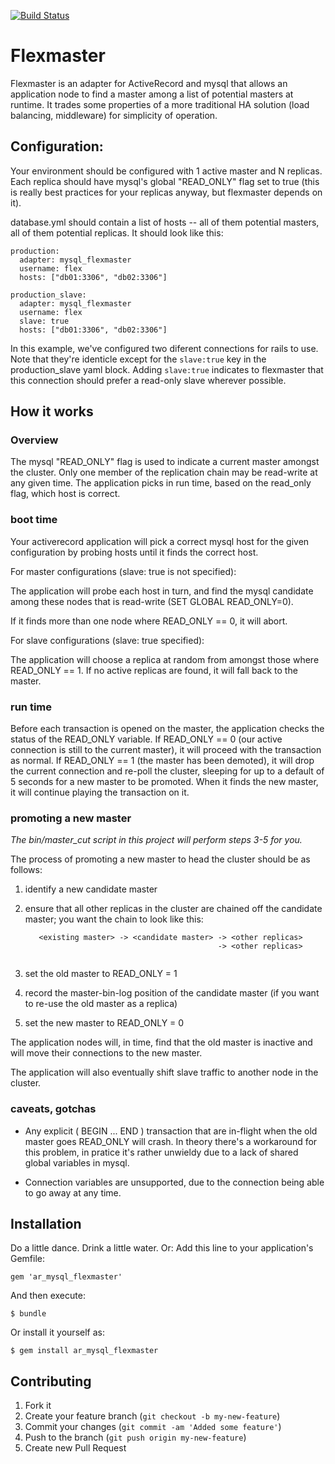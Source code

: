 [![Build Status](https://travis-ci.org/osheroff/ar_mysql_flexmaster.svg?branch=master)](https://travis-ci.org/osheroff/ar_mysql_flexmaster)

# Flexmaster

Flexmaster is an adapter for ActiveRecord and mysql that allows an application node to find a master
among a list of potential masters at runtime.  It trades some properties of a more traditional
HA solution (load balancing, middleware) for simplicity of operation.

## Configuration:

Your environment should be configured with 1 active master and N replicas.  Each replica should have mysql's
global "READ_ONLY" flag set to true (this is really best practices for your replicas anyway, but flexmaster 
depends on it).

database.yml should contain a list of hosts -- all of them potential masters, all of them potential replicas.
It should look like this:

```
production:
  adapter: mysql_flexmaster
  username: flex
  hosts: ["db01:3306", "db02:3306"]

production_slave:
  adapter: mysql_flexmaster
  username: flex
  slave: true
  hosts: ["db01:3306", "db02:3306"]
```

In this example, we've configured two diferent connections for rails to use.  Note that they're identicle except for the `slave:true` key in the production_slave yaml block.
Adding `slave:true` indicates to flexmaster that this connection should prefer a read-only slave wherever possible.

## How it works

### Overview

The mysql "READ_ONLY" flag is used to indicate a current master amongst the cluster.  Only one member 
of the replication chain may be read-write at any given time.  The application picks in run time, based 
on the read_only flag, which host is correct.

### boot time

Your activerecord application will pick a correct mysql host for the given configuration by probing hosts until 
it finds the correct host.

For master configurations (slave: true is not specified):

The application will probe each host in turn, and find the mysql candidate among these nodes 
that is read-write (SET GLOBAL READ\_ONLY=0).

If it finds more than one node where READ_ONLY == 0, it will abort.

For slave configurations (slave: true specified):

The application will choose a replica at random from amongst those where READ_ONLY == 1.  If no active replicas are found, 
it will fall back to the master.

### run time

Before each transaction is opened on the master, the application checks the status of the READ_ONLY variable.
If READ\_ONLY == 0 (our active connection is still to the current master), it will proceed with the 
transaction as normal.  If READ\_ONLY == 1 (the master has been demoted), it will drop the current connection 
and re-poll the cluster, sleeping for up to a default of 5 seconds for 
a new master to be promoted.  When it finds the new master, it will continue playing the transaction on it.

### promoting a new master

*The bin/master_cut script in this project will perform steps 3-5 for you.*

The process of promoting a new master to head the cluster should be as follows:

1. identify a new candidate master
1. ensure that all other replicas in the cluster are chained off the candidate master; you want the 
   chain to look like this: 

   ```
      <existing master> -> <candidate master> -> <other replicas>
                                              -> <other replicas> 
        
   ```

1. set the old master to READ_ONLY = 1
1. record the master-bin-log position of the candidate master (if you want to re-use the old master as a replica)
1. set the new master to READ_ONLY = 0 

The application nodes will, in time, find that the old master is inactive and will move their connections to the 
new master. 

The application will also eventually shift slave traffic to another node in the cluster.

### caveats, gotchas

- Any explicit ( BEGIN ... END ) transaction that are in-flight when the old master goes READ_ONLY
  will crash.  In theory there's a workaround for this problem, in pratice it's rather unwieldy due
  to a lack of shared global variables in mysql.

- Connection variables are unsupported, due to the connection being able to go away at any time.

## Installation

Do a little dance.  Drink a little water.  Or:
Add this line to your application's Gemfile:

    gem 'ar_mysql_flexmaster'

And then execute:

    $ bundle

Or install it yourself as:

    $ gem install ar_mysql_flexmaster

## Contributing

1. Fork it
2. Create your feature branch (`git checkout -b my-new-feature`)
3. Commit your changes (`git commit -am 'Added some feature'`)
4. Push to the branch (`git push origin my-new-feature`)
5. Create new Pull Request



